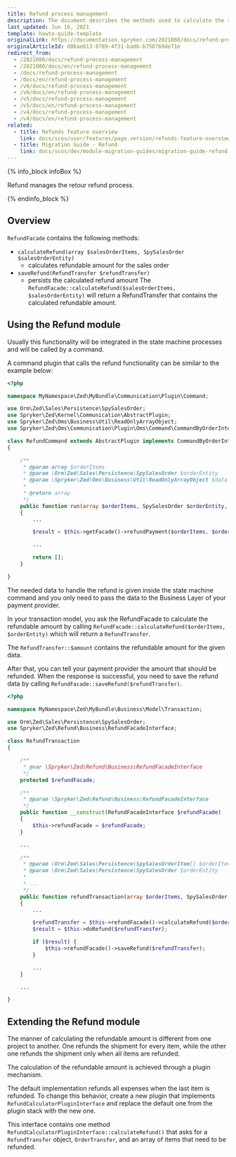 ```yaml
---
title: Refund process management
description: The document describes the methods used to calculate the refund, as well as ways of using and extending the Refund module.
last_updated: Jun 16, 2021
template: howto-guide-template
originalLink: https://documentation.spryker.com/2021080/docs/refund-process-management
originalArticleId: d86ae613-8789-4f31-badb-b758769de71e
redirect_from:
  - /2021080/docs/refund-process-management
  - /2021080/docs/en/refund-process-management
  - /docs/refund-process-management
  - /docs/en/refund-process-management
  - /v6/docs/refund-process-management
  - /v6/docs/en/refund-process-management
  - /v5/docs/refund-process-management
  - /v5/docs/en/refund-process-management
  - /v4/docs/refund-process-management
  - /v4/docs/en/refund-process-management
related:
  - title: Refunds feature overview
    link: docs/scos/user/features/page.version/refunds-feature-overview.html
  - title: Migration Guide - Refund
    link: docs/scos/dev/module-migration-guides/migration-guide-refund.html
---
```


{% info_block infoBox %}

Refund manages the retour refund process.

{% endinfo_block %}

## Overview

`RefundFacade` contains the following methods:

* `calculateRefund(array $salesOrderItems, SpySalesOrder $salesOrderEntity)`
    * calculates refundable amount for the sales order
* `saveRefund(RefundTransfer $refundTransfer)`
    * persists the calculated refund amount
The `RefundFacade::calculateRefund($salesOrderItems, $salesOrderEntity)` will return a RefundTransfer that contains the calculated refundable amount.

## Using the Refund module

Usually this functionality will be integrated in the state machine processes and will be called by a command.

A command plugin that calls the refund functionality can be similar to the example below:

```php
<?php

namespace MyNamespace\Zed\MyBundle\Communication\Plugin\Command;

use Orm\Zed\Sales\Persistence\SpySalesOrder;
use Spryker\Zed\Kernel\Communication\AbstractPlugin;
use Spryker\Zed\Oms\Business\Util\ReadOnlyArrayObject;
use Spryker\Zed\Oms\Communication\Plugin\Oms\Command\CommandByOrderInterface;

class RefundCommand extends AbstractPlugin implements CommandByOrderInterface
{

    /**
     * @param array $orderItems
     * @param \Orm\Zed\Sales\Persistence\SpySalesOrder $orderEntity
     * @param \Spryker\Zed\Oms\Business\Util\ReadOnlyArrayObject $data
     *
     * @return array
     */
    public function run(array $orderItems, SpySalesOrder $orderEntity, ReadOnlyArrayObject $data)
    {
        ...

        $result = $this->getFacade()->refundPayment($orderItems, $orderEntity);

        ...

        return [];
    }

}
```

The needed data to handle the refund is given inside the state machine command and you only need to pass the data to the Business Layer of your payment provider.

In your transaction model, you ask the RefundFacade to calculate the refundable amount by calling `RefundFacade::calculateRefund($orderItems, $orderEntity)` which will return a `RefundTransfer`.

The `RefundTransfer::$amount` contains the refundable amount for the given data.

After that, you can tell your payment provider the amount that should be refunded. When the response is successful, you need to save the refund data by calling `RefundFacade::saveRefund($refundTransfer)`.

```php
<?php

namespace MyNamespace\Zed\MyBundle\Business\Model\Transaction;

use Orm\Zed\Sales\Persistence\SpySalesOrder;
use Spryker\Zed\Refund\Business\RefundFacadeInterface;

class RefundTransaction
{

    /**
     * @var \Spryker\Zed\Refund\Business\RefundFacadeInterface
     */
    protected $refundFacade;

    /**
     * @param \Spryker\Zed\Refund\Business\RefundFacadeInterface
     */
    public function __construct(RefundFacadeInterface $refundFacade)
    {
        $this->refundFacade = $refundFacade;
    }

    ...

    /**
     * @param \Orm\Zed\Sales\Persistence\SpySalesOrderItem[] $orderItems
     * @param \Orm\Zed\Sales\Persistence\SpySalesOrder $orderEntity
     *
     * ...
     */
    public function refundTransaction(array $orderItems, SpySalesOrder $orderEntity)
    {
        ...

        $refundTransfer = $this->refundFacade()->calculateRefund($orderItems, $orderEntity);
        $result = $this->doRefund($refundTransfer);

        if ($result) {
            $this->refundFacade()->saveRefund($refundTransfer);
        }

        ...
    }

    ...

}
```

## Extending the Refund module

The manner of calculating the refundable amount is different from one project to another. One refunds the shipment for every item, while the other one refunds the shipment only when all items are refunded.

The calculation of the refundable amount is achieved through a plugin mechanism.

The default implementation refunds all expenses when the last item is refunded. To change this behavior, create a new plugin that implements `RefundCalculatorPluginInterface` and replace the default one from the plugin stack with the new one.

This interface contains one method `RefundCalculatorPluginInterface::calculateRefund()` that asks for a `RefundTransfer` object, `OrderTransfer`, and an array of items that need to be refunded.
